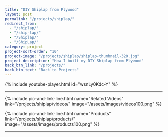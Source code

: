```yaml
---
title: "DIY Shiplap from Plywood"
layout: post
permalink: "/projects/shiplap/"
redirect_from:
  - "/shiplap/"
  - "/ship-lap/"
  - "/Shiplap/"
  - "/ShipLap/"
category: project
project-sort-order: "10"
project-image: "/projects/shiplap/shiplap-thumbnail-320.jpg"
project-description: "How I built my DIY Shiplap from Plywood"
back_btn_link: "/projects/"
back_btn_text: "Back to Projects"
---
```


{% include youtube-player.html id="wsnLy0Kdc-Y" %}

<p style="clear: left"></p>

<hr class="hr-thick">

<p></p>

{% include pic-and-link-line.html
  name="Related Videos"
  link="/projects/shiplap/videos/"
  image="/assets/images/videos100.png" %}

{% include pic-and-link-line.html
  name="Products"
  link="/projects/shiplap/products/"
  image="/assets/images/products100.png" %}

<hr class="hr-thick">

<p></p>
